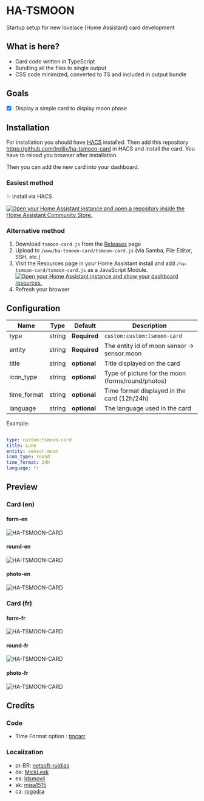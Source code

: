 # HA-TSMOON

Startup setup for new lovelace (Home Assistant) card development

## What is here?

* Card code written in TypeScript
* Bundling all the files to single output
* CSS code minimized, converted to TS and included in output bundle

## Goals

* [X] Display a simple card to display moon phase

## Installation

For installation you should have [HACS](https://hacs.xyz/docs/setup/download/) installed. Then add this repository <https://github.com/trollix/ha-tsmoon-card> in HACS and install the card. You have to reload you browser after installation.

Then you can add the new card into your dashboard.

### Easiest method

✨ Install via HACS

[![Open your Home Assistant instance and open a repository inside the Home Assistant Community Store.](https://my.home-assistant.io/badges/hacs_repository.svg)](https://my.home-assistant.io/redirect/hacs_repository/?owner=trollix&repository=ha-tsmoon-card)

### Alternative method

1. Download `tsmoon-card.js` from the [Releases](https://github.com/trollix/ha-tsmoon-card/releases) page
2. Upload to `/www/ha-tsmoon-card/tsmoon-card.js` (via Samba, File Editor, SSH, etc.)
3. Visit the Resources page in your Home Assistant install and add `/ha-tsmoon-card/tsmoon-card.js` as a
   JavaScript Module.
   [![Open your Home Assistant instance and show your dashboard resources.](https://my.home-assistant.io/badges/lovelace_resources.svg)](https://my.home-assistant.io/redirect/lovelace_resources/)
4. Refresh your browser

## Configuration

| Name        | Type    | Default      | Description                                              |
| ----------- | ------- | ------------ | -------------------------------------------------------- |
| type        | string  | **Required** | `custom:custom:tsmoon-card`                              |
| entity      | string  | **Required** | The entity id of moon sensor -> sensor.moon              |
| title       | string  | **optional** | Title displayed on the card                              |
| icon_type   | string  | **optional** | Type of picture for the moon (forms/round/photos)        |
| time_format | string  | **optional** | Time format displayed in the card (12h/24h)              |
| language    | string  | **optional** | The language used in the card                            |

Example:

```yaml

type: custom:tsmoon-card
title: Lune
entity: sensor.moon
icon_type: round
time_format: 24h
language: fr
```

## Preview

### Card (en)

#### form-en

![HA-TSMOON-CARD](https://github.com/trollix/ha-tsmoon-card/blob/main/img_forms_en.png?raw=true "Ha TSMoon Card")

#### round-en

![HA-TSMOON-CARD](https://github.com/trollix/ha-tsmoon-card/blob/main/img_round_en.png?raw=true "Ha TSMoon Card")

#### photo-en

![HA-TSMOON-CARD](https://github.com/trollix/ha-tsmoon-card/blob/main/img_photos_en.png?raw=true "Ha TSMoon Card")

### Card (fr)

#### form-fr

![HA-TSMOON-CARD](https://github.com/trollix/ha-tsmoon-card/blob/main/img_forms_fr.png?raw=true "Ha TSMoon Card")

#### round-fr

![HA-TSMOON-CARD](https://github.com/trollix/ha-tsmoon-card/blob/main/img_round_fr.png?raw=true "Ha TSMoon Card")

#### photo-fr

![HA-TSMOON-CARD](https://github.com/trollix/ha-tsmoon-card/blob/main/img_photos_fr.png?raw=true "Ha TSMoon Card")

## Credits

### Code

* Time Format option : [tmcarr](https://github.com/tmcarr "tmcarr")

### Localization

* pt-BR: [netsoft-ruidias](https://github.com/netsoft-ruidias "netsoft-ruidias")
* de: [MickLesk](https://github.com/MickLesk "MickLesk")
* es: [ldsmovil](https://github.com/ldsmovil "ldsmovil")
* sk: [misa1515](https://github.com/misa1515 "misa1515")
* ca: [rogodra](https://github.com/rogodra "rogodra")
